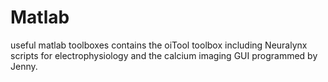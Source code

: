# Matlab
useful matlab toolboxes
contains the oiTool toolbox including Neuralynx scripts for electrophysiology and the calcium imaging GUI programmed by Jenny.
